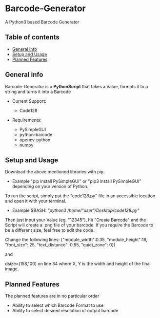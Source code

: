 # Barcode-Generator
A Python3 based Barcode Generator

## Table of contents
* [General info](#general-info)
* [Setup and Usage](#setup)
* [Planned Features](#updates)

## General info
Barcode-Generator is a **PythonScript** that takes a Value, formats it to a string and turns it into a Barcode

* Current Support:
  -  Code128

* Requirements:
  - PySimpleGUI
  - python-barcode
  - opencv-python
  - numpy
	
## Setup and Usage

Download the above mentioned libraries with pip.

* Example "pip install PySimpleGUI" or "pip3 install PySimpleGUI" depending on your version of Python.

To run the script, simply put the "code128.py" file in an accessible location and open it with your terminal.

* Example $BASH: *"python3 /home/"user"/Desktop/code128.py"*

Then just input your Value (eg. "12345"), hit "Create Barcode" and the Script will create a .png file of your barcode.
If you require the Barcode to be a different size, feel free to edit the code.

Change the following lines:
{"module_width":0.35, "module_height":16, "font_size": 25, "text_distance": 0.85, "quiet_zone": 0})

and

dsize=(158,100) on line 34 where X, Y is the width and height of the final image.

## Planned Features

The planned features are in no particular order

* Ability to select which Barcode Format to use
* Ability to select desired resolution of output barcode
